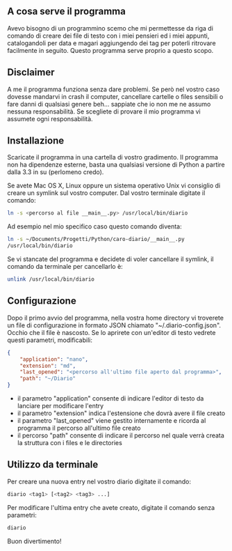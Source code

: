 ## A cosa serve il programma

Avevo bisogno di un programmino scemo che mi permettesse da riga di 
comando di creare dei file 
di testo con i miei pensieri ed i miei appunti, catalogandoli per data e 
magari aggiungendo dei tag per 
poterli ritrovare facilmente in seguito.
Questo programma serve proprio a questo scopo.


## Disclaimer

A me il programma funziona senza dare problemi. Se però nel vostro caso 
dovesse mandarvi in crash 
il computer, cancellare cartelle o files sensibili o fare danni di 
qualsiasi genere beh... sappiate che io
non me ne assumo nessuna responsabilità. Se scegliete di provare il mio 
programma vi assumete ogni responsabilità.

## Installazione 

Scaricate il programma in una cartella di vostro gradimento. Il 
programma non ha dipendenze esterne, basta 
una qualsiasi versione di Python a partire dalla 3.3 in su (perlomeno 
credo).

Se avete Mac OS X, Linux oppure un sistema operativo Unix vi consiglio 
di creare un symlink sul vostro computer. 
Dal vostro terminale digitate il comando:

~~~~sh
ln -s <percorso al file __main__.py> /usr/local/bin/diario
~~~~

Ad esempio nel mio specifico caso questo comando diventa:

~~~~sh
ln -s ~/Documents/Progetti/Python/caro-diario/__main__.py 
/usr/local/bin/diario
~~~~

Se vi stancate del programma e decidete di voler cancellare il symlink, 
il comando da terminale per cancellarlo è:

~~~~sh
unlink /usr/local/bin/diario
~~~~

## Configurazione

Dopo il primo avvio del programma, nella vostra home directory vi 
troverete un file di configurazione in formato JSON 
chiamato "~/.diario-config.json". Occhio che il file è nascosto.
Se lo aprirete con un'editor di testo vedrete questi parametri, 
modificabili:

~~~~json
{
    "application": "nano",
    "extension": "md",
    "last_opened": "<percorso all'ultimo file aperto dal programma>",
    "path": "~/Diario"
}
~~~~

* il parametro "application" consente di indicare l'editor di testo da 
lanciare per modificare l'entry
* il parametro "extension" indica l'estensione che dovrà avere il file 
creato
* il parametro "last_opened" viene gestito internamente e ricorda al 
programma il percorso all'ultimo file creato
* il percorso "path" consente di indicare il percorso nel quale verrà 
creata la struttura con i files e le directories

## Utilizzo da terminale

Per creare una nuova entry nel vostro diario digitate il comando:

~~~~sh
diario <tag1> [<tag2> <tag3> ...]
~~~~

Per modificare l'ultima entry che avete creato, digitate il comando 
senza parametri:

~~~~sh
diario
~~~~

Buon divertimento!
